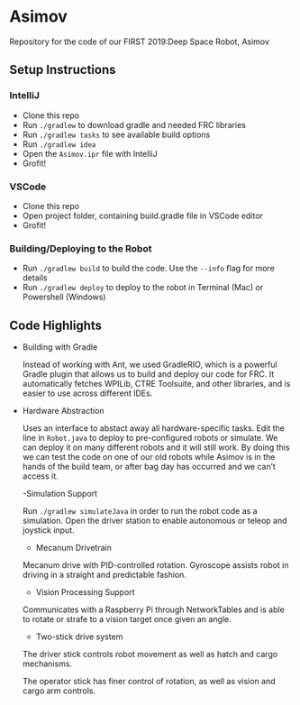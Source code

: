 # Asimov
Repository for the code of our FIRST 2019:Deep Space Robot, Asimov

## Setup Instructions

### IntelliJ
- Clone this repo
- Run `./gradlew` to download gradle and needed FRC libraries
- Run `./gradlew tasks` to see available build options
- Run `./gradlew idea`
- Open the `Asimov.ipr` file with IntelliJ
- Grofit!

### VSCode
- Clone this repo
- Open project folder, containing build.gradle file in VSCode editor
- Grofit!

### Building/Deploying to the Robot
- Run `./gradlew build` to build the code. Use the `--info` flag for more details
- Run `./gradlew deploy` to deploy to the robot in Terminal (Mac) or Powershell (Windows)

## Code Highlights
- Building with Gradle

	Instead of working with Ant, we used GradleRIO, which is a powerful Gradle plugin that allows us to build and deploy our code for FRC. It automatically fetches WPILib, CTRE Toolsuite, and other libraries, and is easier to use across different IDEs. 

- Hardware Abstraction
  
  Uses an interface to abstact away all hardware-specific tasks. Edit the line in `Robot.java` to deploy to pre-configured robots or simulate. We can deploy it on many different robots and it will still work.  By doing this we can test the code on one of our old robots while Asimov is in the hands of the build team, or after bag day has occurred and we can’t access it. 
  
  -Simulation Support
  
  Run `./gradlew simulateJava` in order to run the robot code as a simulation. Open the driver station to enable autonomous or teleop and joystick input.
  
  - Mecanum Drivetrain
  
  Mecanum drive with PID-controlled rotation. Gyroscope assists robot in driving in a straight and predictable fashion. 
  
  - Vision Processing Support
  
  Communicates with a Raspberry Pi through NetworkTables and is able to rotate or strafe to a vision target once given an angle.
  
  - Two-stick drive system
  
  The driver stick controls robot movement as well as hatch and cargo mechanisms.
  
  The operator stick has finer control of rotation, as well as vision and cargo arm controls.

